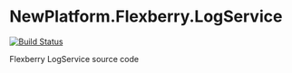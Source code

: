 # NewPlatform.Flexberry.LogService

[![Build Status](https://travis-ci.org/Flexberry/NewPlatform.Flexberry.LogService.svg?branch=develop)](https://travis-ci.org/Flexberry/NewPlatform.Flexberry.LogService)

Flexberry LogService source code
